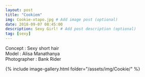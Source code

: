 ```yaml
---
layout: post
title: "Cookiem"
img: Cookie-xtapo.jpg # Add image post (optional)
date: 2018-09-07 08:45:00
description: Sexy Girl! # Add post description (optional)
tag: [sexy]
---
```

Concept : Sexy short hair  
Model : Alisa Manathanya  
Photographer : Bank Rider  


{% include image-gallery.html folder="/assets/img/Cookie/" %}
